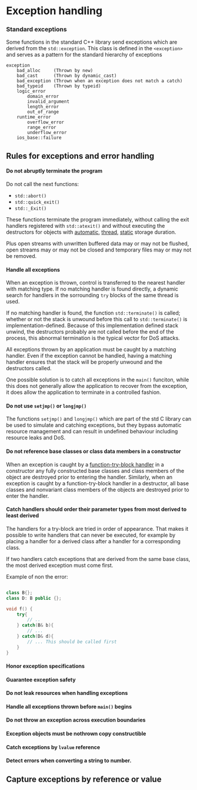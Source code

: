 # Exception handling


### Standard exceptions

Some functions in the standard C++ library send exceptions which are derived
from the `std::exception`. This class is defined in the `<exception>` and
serves as a pattern for the standard hierarchy of exceptions

```
exception
    bad_alloc     (Thrown by new)
    bad_cast      (Thrown by dynamic_cast)
    bad_exception (Thrown when an exception does not match a catch)
    bad_typeid    (Thrown by typeid)
    logic_error
        domain_error
        invalid_argument
        length_error
        out_of_range
    runtime_error
        overflow_error
        range_error
        underflow_error
    ios_base::failure  
```

## Rules for exceptions and error handling

#### Do not abruptly terminate the program

Do not call the next functions:

* `std::abort()`
* `std::quick_exit()`
* `std::_Exit()`

These functions terminate the program immediately, without calling the exit
handlers registered with `std::atexit()` and without executing the destructors
for objects with [automatic](), [thread](), [static]() storage duration. 

Plus open streams with unwritten buffered data may or may not be flushed, open
streams may or may not be closed and temporary files may or may not be removed.

#### Handle all exceptions

When an exception is thrown, control is transferred to the nearest handler with
matching type. If no matching handler is found directly, a dynamic search for
handlers in the sorrounding `try` blocks of the same thread is used.

If no matching handler is found, the function `std::terminate()` is called;
whether or not the stack is unwound before this call to `std::terminate()` is
implementation-defined. Because of this implementation defined stack unwind,
the destructors probably are not called before the end of the process, this 
abnormal termination is the typical vector for DoS attacks.

All exceptions thrown by an application must be caught by a matching handler.
Even if the exception cannot be handled, having a matching handler ensures that
the stack will be properly unwound and the destructors called.

One possible solution is to catch all exceptions in the `main()` funciton, while
this does not generally allow the application to recover from the exception, it
does allow the application to terminate in a controlled fashion.

#### Do not use `setjmp()` or `longjmp()`

The functions `setjmp()` and `longjmp()` which are part of the std C library
can be used to simulate and catching exceptions, but they bypass automatic
resource management and can result in undefined behaviour including resource
leaks and DoS.

#### Do not reference base classes or class data members in a constructor

When an exception is caught by a [function-try-block handler]() in a constructor
any fully constructed base classes and class members of the object are destroyed
prior to entering the handler. Similarly, when an exception is caught by a
function-try-block handler in a destructor, all base classes and nonvariant
class members of the objects are destroyed prior to enter the handler.

#### Catch handlers should order their parameter types from most derived to least derived

The handlers for a try-block are tried in order of appearance. That makes it
possible to write handlers that can never be executed, for example by placing
a handler for a derived class after a handler for a corresponding class.

If two handlers catch exceptions that are derived from the same base class, the
most derived exception must come first.

 Example of non the error:
```cpp

class B{};
class D: B public {};

void f() {
    try{
        // ..
    } catch(B& b){
        // ...
    } catch(D& d){
        // ... This should be called first
    }
}
```

#### Honor exception specifications
#### Guarantee exception safety
#### Do not leak resources when handling exceptions
#### Handle all exceptions thrown before `main()` begins
#### Do not throw an exception across execution boundaries
#### Exception objects must be nothrown copy constructible
#### Catch exceptions by `lvalue` reference
#### Detect errors when converting a string to number.

## Capture exceptions by reference or value




